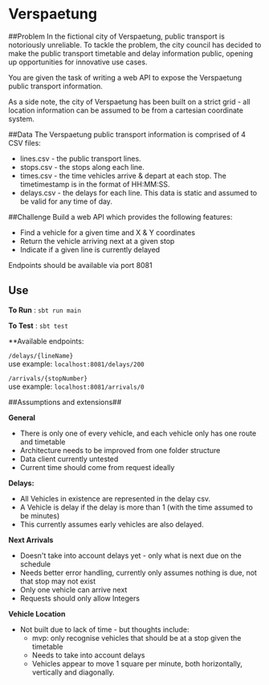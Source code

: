 # Verspaetung

##Problem
In the fictional city of Verspaetung, public transport is notoriously unreliable. To tackle the problem, the city council has decided to make the public transport timetable and delay information public, opening up opportunities for innovative use cases.

You are given the task of writing a web API to expose the Verspaetung public transport information.

As a side note, the city of Verspaetung has been built on a strict grid - all location information can be assumed to be from a cartesian coordinate system.

##Data
The Verspaetung public transport information is comprised of 4 CSV files:

* lines.csv - the public transport lines.
* stops.csv - the stops along each line.
* times.csv - the time vehicles arrive & depart at each stop. The timetimestamp is in the format of HH:MM:SS.
* delays.csv - the delays for each line. This data is static and assumed to be valid for any time of day.

##Challenge
Build a web API which provides the following features:

* Find a vehicle for a given time and X & Y coordinates  
* Return the vehicle arriving next at a given stop 
* Indicate if a given line is currently delayed

Endpoints should be available via port 8081

## Use

**To Run** :
```sbt run main```

**To Test** :
```sbt test```

**Available endpoints:

```/delays/{lineName}```   
use example:  ```localhost:8081/delays/200``` 
   
```/arrivals/{stopNumber}```   
use example: ```localhost:8081/arrivals/0```    



##Assumptions and extensions##

**General**
* There is only one of every vehicle, and each vehicle only has one route and timetable
* Architecture needs to be improved from one folder structure
* Data client currently untested
* Current time should come from request ideally 

**Delays:**   

* All Vehicles in existence are represented in the delay csv. 
* A Vehicle is delay if the delay is more than 1 (with the time assumed to be minutes) 
* This currently assumes early vehicles are also delayed.

**Next Arrivals**
* Doesn't take into account delays yet - only what is next due on the schedule
* Needs better error handling, currently only assumes nothing is due, not that stop may not exist
* Only one vehicle can arrive next
* Requests should only allow Integers 

**Vehicle Location**
* Not built due to lack of time - but thoughts include:
    * mvp: only recognise vehicles that should be at a stop given the timetable
    * Needs to take into account delays
    * Vehicles appear to move 1 square per minute, both horizontally, vertically and diagonally. 

